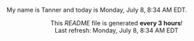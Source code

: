 My name is Tanner and today is Monday, July 8, 8:34 AM EDT.

<p align="center">This <i>README</i> file is generated <b>every 3 hours</b>!</br>Last refresh: Monday, July 8, 8:34 AM EDT<br /></p>
